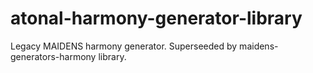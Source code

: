 # atonal-harmony-generator-library
Legacy MAIDENS harmony generator. Superseeded by maidens-generators-harmony library.
